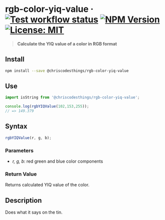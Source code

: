 # rgb-color-yiq-value &middot; [![Test workflow status](https://github.com/ChrisCodesThings/rgb-color-yiq-value/actions/workflows/test.yml/badge.svg)](../../actions/workflows/test.yml) [![NPM Version](https://img.shields.io/npm/v/@chriscodesthings/rgb-color-yiq-value)](https://www.npmjs.com/package/@chriscodesthings/rgb-color-yiq-value) [![License: MIT](https://img.shields.io/badge/License-MIT-blue.svg)](https://opensource.org/licenses/MIT)

> **Calculate the YIQ value of a color in RGB format**

## Install

```sh
npm install --save @chriscodesthings/rgb-color-yiq-value
```

## Use

```js
import isString from '@chriscodesthings/rgb-color-yiq-value';

console.log(rgbYIQValue(102,153,255));
// => 149.379
```

## Syntax

```js
rgbYIQValue(r, g, b);
```

### Parameters

- *r, g, b*: red green and blue color components

### Return Value

Returns calculated YIQ value of the color.

## Description

Does what it says on the tin.